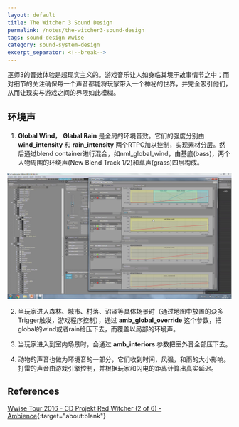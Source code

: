 ```yaml
---
layout: default
title: The Witcher 3 Sound Design
permalink: /notes/the-witcher3-sound-design
tags: sound-design Wwise
category: sound-system-design
excerpt_separator: <!--break-->
---
```

巫师3的音效体验是超现实主义的。游戏音乐让人如身临其境于故事情节之中；而对细节的关注确保每一个声音都能将玩家带入一个神秘的世界，并完全吸引他们，从而让现实与游戏之间的界限如此模糊。

<!--break-->

## 环境声

1. **Global Wind**， **Glabal Rain** 是全局的环境音效。它们的强度分别由 **wind_intensity** 和 **rain_intensity** 两个RTPC加以控制，实现素材分层。然后通过blend container进行混合，如nml_global_wind，由基底(bass)，两个人物周围的环绕声(New Blend Track 1/2)和草声(grass)四层构成。

![global_wind](\assets\images\global_wind.jpg)

2. 当玩家进入森林、城市、村落、沼泽等具体场景时（通过地图中放置的众多Trigger触发，游戏程序控制），通过 **amb_global_override** 这个参数，把global的wind或者rain给压下去，而覆盖以局部的环境声。

3. 当玩家进入到室内场景时，会通过 **amb_interiors** 参数把室外音全部压下去。

4. 动物的声音也做为环境音的一部分，它们收到时间，风强，和雨的大小影响。打雷的声音由游戏引擎控制，并根据玩家和闪电的距离计算出真实延迟。

## References

[Wwise Tour 2016 - CD Projekt Red Witcher (2 of 6) - Ambience](https://www.youtube.com/watch?v=VJUuI_dw8Cc){:target="about:blank"}